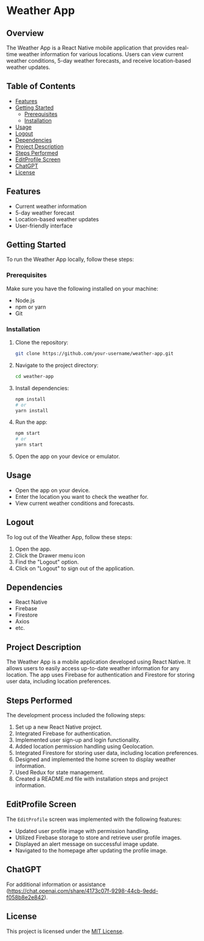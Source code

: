 # Weather App

## Overview

The Weather App is a React Native mobile application that provides real-time weather information for various locations. Users can view current weather conditions, 5-day weather forecasts, and receive location-based weather updates.

## Table of Contents

- [Features](#features)
- [Getting Started](#getting-started)
  - [Prerequisites](#prerequisites)
  - [Installation](#installation)
- [Usage](#usage)
- [Logout](#logout)
- [Dependencies](#dependencies)
- [Project Description](#project-description)
- [Steps Performed](#steps-performed)
- [EditProfile Screen](#editprofile-screen)
- [ChatGPT](#chatgpt)
- [License](#license)

## Features

- Current weather information
- 5-day weather forecast
- Location-based weather updates
- User-friendly interface

## Getting Started

To run the Weather App locally, follow these steps:

### Prerequisites

Make sure you have the following installed on your machine:

- Node.js
- npm or yarn
- Git

### Installation

1. Clone the repository:
   ```bash
   git clone https://github.com/your-username/weather-app.git
   ```
2. Navigate to the project directory:

   ```bash
   cd weather-app
   ```

3. Install dependencies:

   ```bash
   npm install
   # or
   yarn install
   ```

4. Run the app:

   ```bash
   npm start
   # or
   yarn start
   ```

5. Open the app on your device or emulator.

## Usage

- Open the app on your device.
- Enter the location you want to check the weather for.
- View current weather conditions and forecasts.

## Logout

To log out of the Weather App, follow these steps:

1. Open the app.
2. Click the Drawer menu icon
3. Find the "Logout" option.
4. Click on "Logout" to sign out of the application.

## Dependencies

- React Native
- Firebase
- Firestore
- Axios
- etc.

## Project Description

The Weather App is a mobile application developed using React Native. It allows users to easily access up-to-date weather information for any location. The app uses Firebase for authentication and Firestore for storing user data, including location preferences.

## Steps Performed

The development process included the following steps:

1. Set up a new React Native project.
2. Integrated Firebase for authentication.
3. Implemented user sign-up and login functionality.
4. Added location permission handling using Geolocation.
5. Integrated Firestore for storing user data, including location preferences.
6. Designed and implemented the home screen to display weather information.
7. Used Redux for state management.
8. Created a README.md file with installation steps and project information.

## EditProfile Screen

The `EditProfile` screen was implemented with the following features:

- Updated user profile image with permission handling.
- Utilized Firebase storage to store and retrieve user profile images.
- Displayed an alert message on successful image update.
- Navigated to the homepage after updating the profile image.

## ChatGPT

For additional information or assistance (https://chat.openai.com/share/4173c07f-9298-44cb-9edd-f058b8e2e842).

## License

This project is licensed under the [MIT License](LICENSE).

```

```
